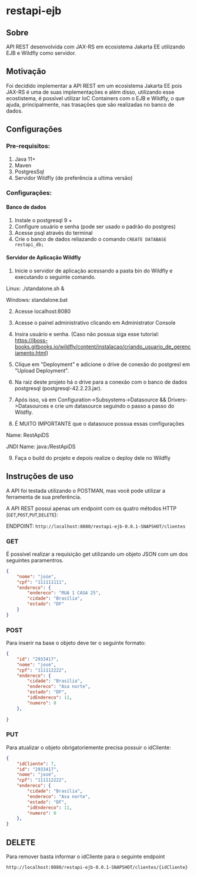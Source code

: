# restapi-ejb

## Sobre

API REST desenvolvida com JAX-RS em ecosistema Jakarta EE utilizando EJB e Wildfly como servidor.

## Motivação

Foi decidido implementar a API REST em um ecosistema Jakarta EE pois JAX-RS é uma de suas implementações e além disso, utilizando esse ecostistema, é possível utilizar IoC Containers com o EJB e Wildfly, o que ajuda, principalmente, nas trasações que são realizadas no banco de dados.

## Configurações 

### Pre-requisitos:

1. Java 11+
2. Maven
3. PostgresSql
4. Servidor Wildfly (de preferência a ultima versão)

### Configurações:

#### Banco de dados

1. Instale o postgresql 9 +
2. Configure usuário e senha (pode ser usado o padrão do postgres)
3. Acesse psql através do terminal
4. Crie o banco de dados reliazando o comando <code>CREATE DATABASE restapi_db;</code>

#### Servidor de Aplicação Wildfly

1. Inicie o servidor de aplicação acessando a pasta bin do Wildfly e executando o seguinte comando.

Linux: ./standalone.sh &

Windows: standalone.bat

2. Acesse localhost:8080

3. Acesse o painel administrativo clicando em Administrator Console

4. Insira usuário e senha. (Caso não possua siga esse tutorial: https://jboss-books.gitbooks.io/wildfly/content/instalacao/criando_usuario_de_gerenciamento.html)

5. Clique em "Deployment" e adicione o drive de conexão do postgresl em "Upload Deployment". 

6. Na raiz deste projeto há o drive para a conexão com o banco de dados postgresql (postgresql-42.2.23.jar). 

7. Após isso, vá em Configuration->Subsystems->Datasource && Drivers->Datasources e crie um datasource seguindo o passo a passo do Wildfly.

8. É MUITO IMPORTANTE que o datasouce possua essas configurações

Name: RestApiDS

JNDI Name: java:/RestApiDS

9. Faça o build do projeto e depois realize o deploy dele no Wildfly

## Instruções de uso

A API foi testada utilizando o POSTMAN, mas você pode utilizar a ferramenta de sua preferência.

A API REST possui apenas um endpoint com os quatro métodos HTTP (<code>GET</code>,<code>POST</code>,<code>PUT</code>,<code>DELETE</code>):

ENDPOINT: 
<code>http://localhost:8080/restapi-ejb-0.0.1-SNAPSHOT/clientes</code>

### GET

É possível realizar a requisição get utilizando um objeto JSON com um dos seguintes paramentros.

```json
{
    "nome": "jośe",
    "cpf": "111111111",
    "endereco": {
        "endereco": "RUA 1 CASA 25",
        "cidade": "Brasília",
        "estado": "DF"
    } 
}
```

### POST

Para inserir na base o objeto deve ter o seguinte formato:

```json
{
    "id": "2933417",
    "nome": "josé",
    "cpf": "111112222",
    "endereco": {
        "cidade": "Brasília",
        "endereco": "Asa norte",
        "estado": "DF",
        "idEndereco": 11,
        "numero": 0
    },
    
}
```


### PUT

Para atualizar o objeto obrigatoriemente precisa possuir o idCliente:

```json
{
    "idCliente": 7,
    "id": "2933417",
    "nome": "josé",
    "cpf": "111112222",
    "endereco": {
        "cidade": "Brasília",
        "endereco": "Asa norte",
        "estado": "DF",
        "idEndereco": 11,
        "numero": 0
    },
}
```
## DELETE

Para remover basta informar o idCliente para o seguinte endpoint

<code>http://localhost:8080/restapi-ejb-0.0.1-SNAPSHOT/clientes/{idCliente}</code>







